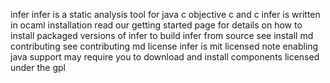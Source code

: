infer infer is a static analysis tool for java c objective c and c infer is written in ocaml installation read our getting started page for details on how to install packaged versions of infer to build infer from source see install md contributing see contributing md license infer is mit licensed note enabling java support may require you to download and install components licensed under the gpl
